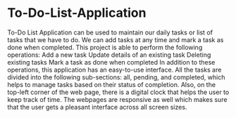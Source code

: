 # To-Do-List-Application
To-Do List Application can be used to maintain our daily tasks or list of tasks that we have to do. We can add tasks at any time and mark a task as done when completed. This project is able to perform the following operations:
Add a new task
Update details of an existing task
Deleting existing tasks
Mark a task as done when completed
In addition to these operations, this application has an easy-to-use interface. All the tasks are divided into the following sub-sections: all, pending, and completed, which helps to manage tasks based on their status of completion. Also, on the top-left corner of the web page, there is a digital clock that helps the user to keep track of time. The webpages are responsive as well which makes sure that the user gets a pleasant interface across all screen sizes.
